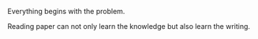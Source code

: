 Everything begins with the problem.

Reading paper can not only learn the knowledge but also learn the writing.
